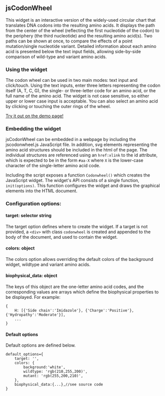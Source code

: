## jsCodonWheel

This widget is an interactive version of the widely-used circular chart that translates DNA codons into the resulting amino acids. It displays the path from the center of the wheel (reflecting the first nucleotide of the codon) to the periphery (the third nucleotide) and the resulting amino acid(s). Two paths can be shown at once, to compare the effects of a point mutation/single nucleotide variant. Detailed information about each amino acid is presented below the text input fields, allowing side-by-side comparison of wild-type and variant amino acids.

### Using the widget
The codon wheel can be used in two main modes: text input and click/touch. Using the text inputs, enter three letters representing the codon itself (A, T, C, G), the single- or three-letter code for an amino acid, or the full name of the amino acid. The widget is not case sensitive, so either upper or lower case input is acceptable. You can also select an amino acid by clicking or touching the outer rings of the wheel. 

[Try it out on the demo page!](https://pearcetm.github.io/jscodonwheel)

### Embedding the widget
jsCodonWheel can be embedded in a webpage by including the jscodonwheel.js JavaScript file. In addition, svg elements representing the amino acid structures should be included in the html of the page. The individual structures are referenced using an `href:xlink` to the id attribute, which is expected to be in the form `#aa-X` where `X` is the lower-case character of the single-letter amino acid code.

Including the script exposes a function `Codonwheel()` which creates the JavaScript widget. The widget's API consists of a single function, `init(options)`. This function configures the widget and draws the graphical elements into the HTML document.

### Configuration options:

#### target: selector string
The target option defines where to create the widget. If a target is not provided, a `<div>` with class `codonwheel` is created and appended to the body of the document, and used to contain the widget.

#### colors: object
The colors option allows overriding the default colors of the background widget, wildtype and variant amino acids.

#### biophysical_data: object
The keys of this object are the one-letter amino acid codes, and the corresponding values are arrays which define the biophysical properties to be displayed. For example:

    {
        H: [{'Side chain':'Imidazole'}, {'Charge':'Positive'}, {'Hydropathy':'Moderate'}],
        ...
    }

#### Default options
Default options are defined below.
```
default_options={
    target: '',
    colors: {
        background:'white',
        wildtype: 'rgb(210,255,200)',
        mutant: 'rgb(255,200,210)',
    },
    biophysical_data:{...},//see source code
}
```
